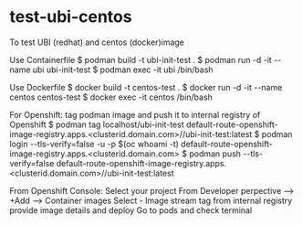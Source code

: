 # test-ubi-centos
To test UBI (redhat) and centos (docker)image

Use Containerfile
  $ podman build -t ubi-init-test .
  $ podman run -d -it --name ubi ubi-init-test
  $ podman exec -it ubi /bin/bash

Use Dockerfile
  $ docker build -t centos-test .
  $ docker run -d -it --name centos centos-test
  $ docker exec -it centos /bin/bash

For Openshift:
  tag podman image and push it to internal registry of Openshift
  $ podman tag localhost/ubi-init-test default-route-openshift-image-registry.apps.<clusterid.domain.com>/<project>/ubi-init-test:latest
  $ podman login --tls-verify=false -u <uid> -p $(oc whoami -t) default-route-openshift-image-registry.apps.<clusterid.domain.com>
  $ podman push --tls-verify=false default-route-openshift-image-registry.apps.<clusterid.domain.com>/<project>/ubi-init-test:latest

From Openshift Console:
  Select your project
  From Developer perpective --> +Add --> Container images
  Select - Image stream tag from internal registry
  provide image details and deploy
  Go to pods and check terminal
  
